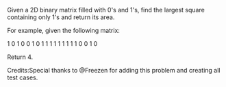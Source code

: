 
Given a 2D binary matrix filled with 0's and 1's, find the largest square containing only 1's and return its area.


For example, given the following matrix:

1 0 1 0 0
1 0 1 1 1
1 1 1 1 1
1 0 0 1 0

Return 4.


Credits:Special thanks to @Freezen for adding this problem and creating all test cases.